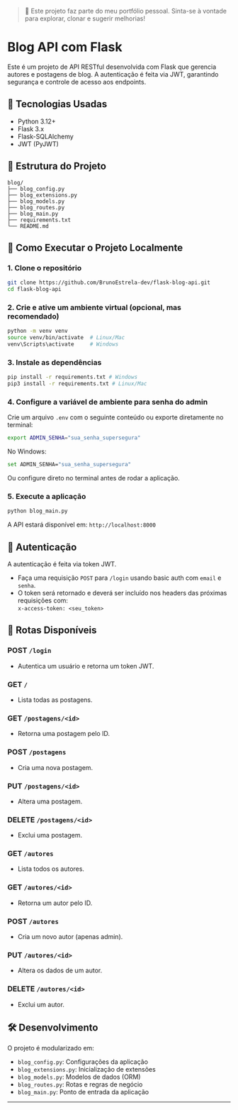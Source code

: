 > 📌 Este projeto faz parte do meu portfólio pessoal. Sinta-se à vontade para explorar, clonar e sugerir melhorias!

# Blog API com Flask

Este é um projeto de API RESTful desenvolvida com Flask que gerencia autores e postagens de blog. A autenticação é feita via JWT, garantindo segurança e controle de acesso aos endpoints.

## 🚀 Tecnologias Usadas

- Python 3.12+
- Flask 3.x
- Flask-SQLAlchemy
- JWT (PyJWT)

## 📁 Estrutura do Projeto

```
blog/
├── blog_config.py
├── blog_extensions.py
├── blog_models.py
├── blog_routes.py
├── blog_main.py
├── requirements.txt
└── README.md
```

## 🧪 Como Executar o Projeto Localmente

### 1. Clone o repositório

```bash
git clone https://github.com/BrunoEstrela-dev/flask-blog-api.git
cd flask-blog-api
```

### 2. Crie e ative um ambiente virtual (opcional, mas recomendado)

```bash
python -m venv venv
source venv/bin/activate  # Linux/Mac
venv\Scripts\activate     # Windows
```

### 3. Instale as dependências

```bash
pip install -r requirements.txt # Windows
pip3 install -r requirements.txt # Linux/Mac
```

### 4. Configure a variável de ambiente para senha do admin

Crie um arquivo `.env` com o seguinte conteúdo ou exporte diretamente no terminal:

```bash
export ADMIN_SENHA="sua_senha_supersegura"
```

No Windows:

```bash
set ADMIN_SENHA="sua_senha_supersegura"
```

Ou configure direto no terminal antes de rodar a aplicação.

### 5. Execute a aplicação

```bash
python blog_main.py
```

A API estará disponível em: `http://localhost:8000`

## 🔐 Autenticação

A autenticação é feita via token JWT.

- Faça uma requisição `POST` para `/login` usando basic auth com `email` e `senha`.
- O token será retornado e deverá ser incluído nos headers das próximas requisições com:  
  `x-access-token: <seu_token>`

## 🔄 Rotas Disponíveis

### POST `/login`
- Autentica um usuário e retorna um token JWT.

### GET `/`
- Lista todas as postagens.

### GET `/postagens/<id>`
- Retorna uma postagem pelo ID.

### POST `/postagens`
- Cria uma nova postagem.

### PUT `/postagens/<id>`
- Altera uma postagem.

### DELETE `/postagens/<id>`
- Exclui uma postagem.

### GET `/autores`
- Lista todos os autores.

### GET `/autores/<id>`
- Retorna um autor pelo ID.

### POST `/autores`
- Cria um novo autor (apenas admin).

### PUT `/autores/<id>`
- Altera os dados de um autor.

### DELETE `/autores/<id>`
- Exclui um autor.

## 🛠️ Desenvolvimento

O projeto é modularizado em:

- `blog_config.py`: Configurações da aplicação
- `blog_extensions.py`: Inicialização de extensões
- `blog_models.py`: Modelos de dados (ORM)
- `blog_routes.py`: Rotas e regras de negócio
- `blog_main.py`: Ponto de entrada da aplicação

---

